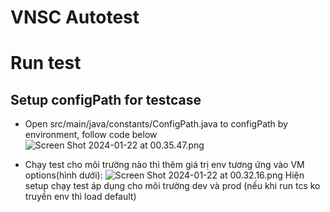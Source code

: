 # VNSC Autotest

# Run test

## Setup configPath for testcase
- Open src/main/java/constants/ConfigPath.java to configPath by environment, follow code below
![Screen Shot 2024-01-22 at 00.35.47.png](..%2F..%2F..%2F..%2Fvar%2Ffolders%2Fnt%2Ftc74bd1d6y156x98sx1xyf3r0000gn%2FT%2FTemporaryItems%2FNSIRD_screencaptureui_BEHPgJ%2FScreen%20Shot%202024-01-22%20at%2000.35.47.png)


- Chạy test cho môi trường nào thì thêm giá trị env tương ứng vào VM options(hình dưới):
![Screen Shot 2024-01-22 at 00.32.16.png](..%2F..%2F..%2F..%2Fvar%2Ffolders%2Fnt%2Ftc74bd1d6y156x98sx1xyf3r0000gn%2FT%2FTemporaryItems%2FNSIRD_screencaptureui_6cYzOu%2FScreen%20Shot%202024-01-22%20at%2000.32.16.png)
Hiện setup chạy test áp dụng cho môi trường dev và prod (nếu khi run tcs ko truyền env thì load default)